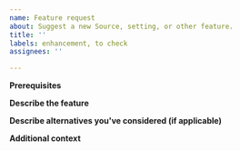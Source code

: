 ```yaml
---
name: Feature request
about: Suggest a new Source, setting, or other feature.
title: ''
labels: enhancement, to check
assignees: ''

---
```


**Prerequisites**
<!-- Please ensure your request is not part of an existing issue. -->
<!-- Please ensure you have checked the FeloStore Wiki. -->

**Describe the feature**
<!-- A clear and concise description of what you want to happen.

For new Sources, please ensure:
1. It is not already possible to use the HTML Source for your purposes.
2. It must be possible to extract the following details from the Source in a reliable way:
- The App version (or any release-specific identifier - a "pseudo-version") for the latest release
- One or more APK URL(s) for the latest release
- Above details for previous releases (optional)

If you're not sure about 1 or 2, open a discussion item instead.
Note that the Web scraper cannot deal with JavaScript-enabled content. -->

**Describe alternatives you've considered (if applicable)**
<!-- A clear and concise description of any alternative solutions or features you've considered.

Note that app-specific Sources are less likely to be added. In those cases, see if the HTML Source will work for you (if not, see if a generally-applicable enhancement to the HTML Source would work, and suggest that instead). -->

**Additional context**
<!-- Add any other context or screenshots about the feature request here. -->
